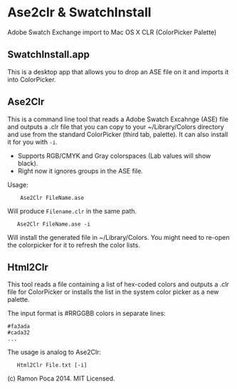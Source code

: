 # Ase2clr & SwatchInstall

Adobe Swatch Exchange import to Mac OS X CLR (ColorPicker Palette)

## SwatchInstall.app

This is a desktop app that allows you to drop an ASE file on it and imports it into ColorPicker.

## Ase2Clr

This is a command line tool that reads a Adobe Swatch Excahnge (ASE) file and outputs a .clr file that you can 
copy to your ~/Library/Colors directory and use from the standard ColorPicker (third tab, palette). It can also install it for you with ```-i```.

* Supports RGB/CMYK and Gray colorspaces (Lab values will show black).
* Right now it ignores groups in the ASE file.

Usage:

```
    Ase2Clr FileName.ase
```

Will produce ```Filename.clr``` in the same path.

```
   Ase2Clr FileName.ase -i
```

Will install the generated file in ~/Library/Colors. You might need to re-open the colorpicker for it to refresh the color lists.


## Html2Clr

This tool reads a file containing a list of hex-coded colors and outputs a .clr file for ColorPicker or installs the list in the system color picker as a new palette.

The input format is #RRGGBB colors in separate lines:
```
#fa3ada
#cada32
...
```
The usage is analog to Ase2Clr:

```
   Html2Clr File.txt [-i]
```


(c) Ramon Poca 2014. MIT Licensed.
